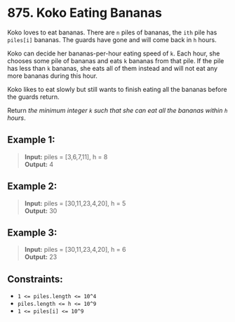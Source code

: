 # 875. Koko Eating Bananas

Koko loves to eat bananas. 
There are `n` piles of bananas, the `ith` pile has `piles[i]` bananas. 
The guards have gone and will come back in `h` hours.

Koko can decide her bananas-per-hour eating speed of `k`. 
Each hour, she chooses some pile of bananas and eats `k` bananas from that pile. 
If the pile has less than `k` bananas, she eats all of them instead and will not eat any more bananas during this hour.

Koko likes to eat slowly but still wants to finish eating all the bananas before the guards return.

Return *the minimum integer `k` such that she can eat all the bananas within `h` hours*.

## Example 1:
> **Input:** piles = [3,6,7,11], h = 8  
> **Output:** 4  

## Example 2:
> **Input:** piles = [30,11,23,4,20], h = 5  
> **Output:** 30  

## Example 3:
> **Input:** piles = [30,11,23,4,20], h = 6  
> **Output:** 23 

## Constraints:
* `1 <= piles.length <= 10^4`
* `piles.length <= h <= 10^9`
* `1 <= piles[i] <= 10^9`